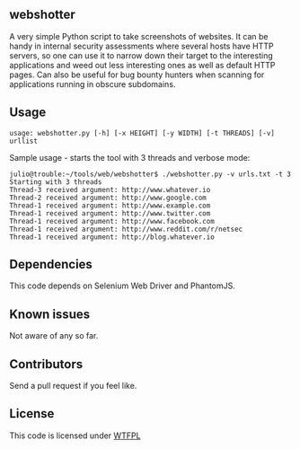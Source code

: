 ## webshotter

A very simple Python script to take screenshots of websites. It can be handy
in internal security assessments where several hosts have HTTP servers, so
one can use it to narrow down their target to the interesting applications
and weed out less interesting ones as well as default HTTP pages. Can also be
useful for bug bounty hunters when scanning for applications running in
obscure subdomains.

## Usage

```
usage: webshotter.py [-h] [-x HEIGHT] [-y WIDTH] [-t THREADS] [-v] urllist
```

Sample usage - starts the tool with 3 threads and verbose mode:

```
julio@trouble:~/tools/web/webshotter$ ./webshotter.py -v urls.txt -t 3
Starting with 3 threads
Thread-3 received argument: http://www.whatever.io
Thread-2 received argument: http://www.google.com
Thread-1 received argument: http://www.example.com
Thread-1 received argument: http://www.twitter.com
Thread-1 received argument: http://www.facebook.com
Thread-1 received argument: http://www.reddit.com/r/netsec
Thread-1 received argument: http://blog.whatever.io
```

## Dependencies

This code depends on Selenium Web Driver and PhantomJS.

## Known issues

Not aware of any so far.

## Contributors

Send a pull request if you feel like.

## License

This code is licensed under [WTFPL][wtfpl]

[wtfpl]: http://www.wtfpl.net/

